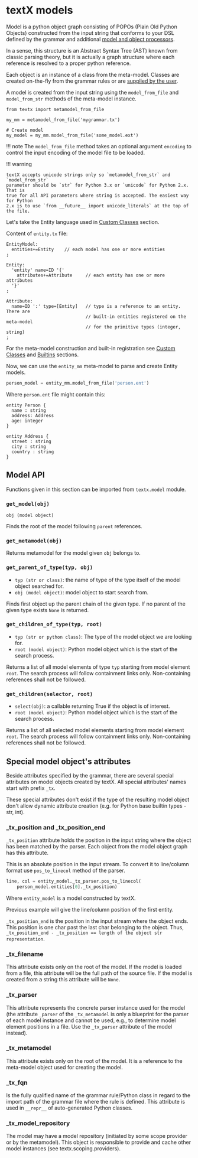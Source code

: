 # textX models

Model is a python object graph consisting of POPOs (Plain Old Python Objects)
constructed from the input string that conforms to your DSL defined by the
grammar and additional [model and object processors](metamodel.md#processors).

In a sense, this structure is an Abstract Syntax Tree (AST) known from classic
parsing theory, but it is actually a graph structure where each reference is
resolved to a proper python reference.

Each object is an instance of a class from the meta-model. Classes are created
on-the-fly from the grammar rules or are [supplied by the
user](metamodel.md#custom-classes).

A model is created from the input string using the `model_from_file` and 
`model_from_str` methods of the meta-model instance.

    from textx import metamodel_from_file

    my_mm = metamodel_from_file('mygrammar.tx')

    # Create model
    my_model = my_mm.model_from_file('some_model.ext')


!!! note
    The `model_from_file` method takes an optional argument `encoding`
    to control the input encoding of the model file to be loaded.
   
!!! warning

    textX accepts unicode strings only so `metamodel_from_str` and `model_from_str`
    parameter should be `str` for Python 3.x or `unicode` for Python 2.x. That is
    true for all API parameters where string is accepted. The easiest way for Python
    2.x is to use `from __future__ import unicode_literals` at the top of the file.


Let's take the Entity language used in [Custom
Classes](metamodel.md#custom-classes) section.

Content of `entity.tx` file:

    EntityModel:
      entities+=Entity    // each model has one or more entities
    ;

    Entity:
      'entity' name=ID '{'
        attributes+=Attribute     // each entity has one or more attributes
      '}'
    ;

    Attribute:
      name=ID ':' type=[Entity]   // type is a reference to an entity. There are
                                  // built-in entities registered on the meta-model
                                  // for the primitive types (integer, string)
    ;


For the meta-model construction and built-in registration see [Custom
Classes](metamodel.md#custom-classes) and
[Builtins](metamodel.md#built-in-objects) sections.

Now, we can use the `entity_mm` meta-model to parse and create Entity models.

```python
person_model = entity_mm.model_from_file('person.ent')
```

Where `person.ent` file might contain this:

    entity Person {
      name : string
      address: Address
      age: integer
    }

    entity Address {
      street : string
      city : string
      country : string
    }

## Model API

Functions given in this section can be imported from `textx.model` module.

### `get_model(obj)`

`obj (model object)`

Finds the root of the model following `parent` references.


### `get_metamodel(obj)`

Returns metamodel for the model given `obj` belongs to.

### `get_parent_of_type(typ, obj)`

- `typ (str or class)`: the name of type of the type itself of the model object
searched for.
- `obj (model object)`: model object to start search from.

Finds first object up the parent chain of the given type. If no parent of the
given type exists `None` is returned.

### `get_children_of_type(typ, root)`

- `typ (str or python class)`: The type of the model object we are looking for.
- `root (model object)`: Python model object which is the start of the search
    process.

Returns a list of all model elements of type `typ` starting from model element
`root`. The search process will follow containment links only. Non-containing
references shall not be followed.

### `get_children(selector, root)`

- `select(obj)`: a callable returning True if the object is of interest.
- `root (model object)`: Python model object which is the start of the search
    process.

Returns a list of all selected model elements starting from model element
`root`. The search process will follow containment links only. Non-containing
references shall not be followed.

## Special model object's attributes

Beside attributes specified by the grammar, there are several special
attributes on model objects created by textX. All special attributes' names
start with prefix `_tx`.

These special attributes don't exist if the type of the resulting model object
don't allow dynamic attribute creation (e.g. for Python base builtin types -
str, int).

### _tx_position and _tx_position_end

`_tx_position` attribute holds the position in the input string where the
object has been matched by the parser. Each object from the model object graph
has this attribute.

This is an absolute position in the input stream. To convert it to line/column
format use `pos_to_linecol` method of the parser.

```python
line, col = entity_model._tx_parser.pos_to_linecol(
    person_model.entities[0]._tx_position)
```

Where `entity_model` is a model constructed by textX.

Previous example will give the line/column position of the first entity.

`_tx_position_end` is the position in the input stream where the object ends.
This position is one char past the last char belonging to the object. Thus,
`_tx_position_end - _tx_position == length of the object str representation`.


### _tx_filename

This attribute exists only on the root of the model. If the model is loaded
from a file, this attribute will be the full path of the source file. If the
model is created from a string this attribute will be `None`.

### _tx_parser

This attribute represents the concrete parser instance used for the model
(the attribute `_parser` of the `_tx_metamodel` is only a blueprint for the
parser of each model instance and cannot be used, e.g., to determine model
element positions in a file. Use the `_tx_parser` attribute of the model
instead).

### _tx_metamodel

This attribute exists only on the root of the model. It is a reference to the
meta-model object used for creating the model.


### _tx_fqn

Is the fully qualified name of the grammar rule/Python class in regard to the
import path of the grammar file where the rule is defined. This attribute is
used in `__repr__` of auto-generated Python classes.

### _tx_model_repository

The model may have a model repository (initiated by some scope provider or by
the metamodel). This object is responsible to provide and cache other model
instances (see textx.scoping.providers).

